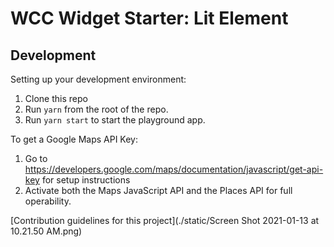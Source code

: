 # WCC Widget Starter: Lit Element
## Development

Setting up your development environment:

1. Clone this repo
2. Run `yarn` from the root of the repo.
3. Run `yarn start` to start the playground app.

To get a Google Maps API Key:
1. Go to https://developers.google.com/maps/documentation/javascript/get-api-key for setup instructions
2. Activate both the Maps JavaScript API and the Places API for full operability.

[Contribution guidelines for this project](./static/Screen Shot 2021-01-13 at 10.21.50 AM.png)
